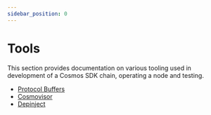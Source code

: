 ```yaml
---
sidebar_position: 0
---
```


# Tools

This section provides documentation on various tooling used in development of a Cosmos SDK chain, operating a node and testing. 

* [Protocol Buffers](./00-protobuf.md)
* [Cosmovisor](./01-cosmovisor.md)
* [Depinject](./02-depinject.md)
